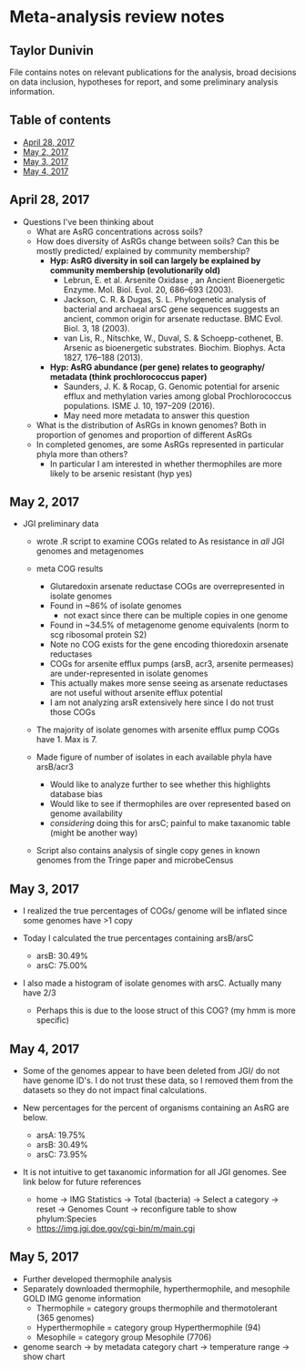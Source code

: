 # Meta-analysis review notes
## Taylor Dunivin
File contains notes on relevant publications for the analysis, broad decisions on data inclusion, hypotheses for report, and some preliminary analysis information. 

## Table of contents
* [April 28, 2017](https://github.com/ShadeLab/meta_arsenic/blob/master/Dunivin_notes.md#april-28-2017)
* [May 2, 2017](https://github.com/ShadeLab/meta_arsenic/blob/master/Dunivin_notes.md#may-2-2017)
* [May 3, 2017](https://github.com/ShadeLab/meta_arsenic/blob/master/Dunivin_notes.md#may-3-2017)
* [May 4, 2017](https://github.com/ShadeLab/meta_arsenic/blob/master/Dunivin_notes.md#may-4-2017)


## April 28, 2017
* Questions I've been thinking about
  * What are AsRG concentrations across soils? 
  * How does diversity of AsRGs change between soils? Can this be mostly predicted/ explained by community membership?
    * **Hyp: AsRG diversity in soil can largely be explained by community membership (evolutionarily old)**
      * Lebrun, E. et al. Arsenite Oxidase , an Ancient Bioenergetic Enzyme. Mol. Biol. Evol. 20, 686–693 (2003).
      * Jackson, C. R. & Dugas, S. L. Phylogenetic analysis of bacterial and archaeal arsC gene sequences suggests an ancient, common origin for arsenate reductase. BMC Evol. Biol. 3, 18 (2003).
      * van Lis, R., Nitschke, W., Duval, S. & Schoepp-cothenet, B. Arsenic as bioenergetic substrates. Biochim. Biophys. Acta 1827, 176–188 (2013).
    * **Hyp: AsRG abundance (per gene) relates to geography/ metadata (think prochlorococcus paper)**
      * Saunders, J. K. & Rocap, G. Genomic potential for arsenic efflux and methylation varies among global Prochlorococcus populations. ISME J. 10, 197–209 (2016).
      * May need more metadata to answer this question
  * What is the distribution of AsRGs in known genomes? Both in proportion of genomes and proportion of different AsRGs
  * In completed genomes, are some AsRGs represented in particular phyla more than others?
    * In particular I am interested in whether thermophiles are more likely to be arsenic resistant (hyp yes)



## May 2, 2017
* JGI preliminary data
  * wrote .R script to examine COGs related to As resistance in *all* JGI genomes and metagenomes
  * meta COG results
    * Glutaredoxin arsenate reductase COGs are overrepresented in isolate genomes
     * Found in ~86% of isolate genomes 
       * not exact since there can be multiple copies in one genome
     * Found in ~34.5% of metagenome genome equivalents (norm to scg ribosomal protein S2)
     * Note no COG exists for the gene encoding thioredoxin arsenate reductases 
    * COGs for arsenite efflux pumps (arsB, acr3, arsenite permeases) are under-represented in isolate genomes
     * This actually makes more sense seeing as arsenate reductases are not useful without arsenite efflux potential
    * I am not analyzing arsR extensively here since I do not trust those COGs
  
  * The majority of isolate genomes with arsenite efflux pump COGs have 1. Max is 7.
  
  * Made figure of number of isolates in each available phyla have arsB/acr3
    * Would like to analyze further to see whether this highlights database bias 
    * Would like to see if thermophiles are over represented based on genome availability
    * *considering* doing this for arsC; painful to make taxanomic table (might be another way)
  
  * Script also contains analysis of single copy genes in known genomes from the Tringe paper and microbeCensus
  
## May 3, 2017
* I realized the true percentages of COGs/ genome will be inflated since some genomes have >1 copy
* Today I calculated the true percentages containing arsB/arsC
  * arsB: 30.49%
  * arsC: 75.00%
  
* I also made a histogram of isolate genomes with arsC. Actually many have 2/3
  * Perhaps this is due to the loose struct of this COG? (my hmm is more specific)


## May 4, 2017
* Some of the genomes appear to have been deleted from JGI/ do not have genome ID's. I do not trust these data, so I removed them from the datasets so they do not impact final calculations.
* New percentages for the percent of organisms containing an AsRG are below. 
  * arsA: 19.75%
  * arsB: 30.49%
  * arsC: 73.95%

* It is not intuitive to get taxanomic information for all JGI genomes. See link below for future references
  * home -> IMG Statistics -> Total (bacteria) -> Select a category -> reset -> Genomes Count -> reconfigure table to show phylum:Species
  * https://img.jgi.doe.gov/cgi-bin/m/main.cgi


## May 5, 2017
* Further developed thermophile analysis
* Separately downloaded thermophile, hyperthermophile, and mesophile GOLD IMG genome information
  * Thermophile = category groups thermophile and thermotolerant (365 genomes)
  * Hyperthermophile = category group Hyperthermophile (94) 
  * Mesophile = category group Mesophile (7706) 
* genome search -> by metadata category chart -> temperature range -> show chart





